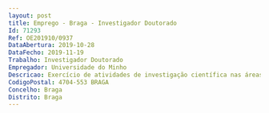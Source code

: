 ```yaml
--- 
layout: post
title: Emprego - Braga - Investigador Doutorado
Id: 71293
Ref: OE201910/0937
DataAbertura: 2019-10-28
DataFecho: 2019-11-19
Trabalho: Investigador Doutorado
Empregador: Universidade do Minho
Descricao: Exercício de atividades de investigação científica nas áreas científicas de Engenharia Mecânica e Sistemas de Engenharia no âmbito do projeto NFsCoolingSystem  Sistema avançado de microarrefecimento baseado em NanoFluidos inovadores e agitação acústica, Ref.ª NORTE 01 0145 FEDER 030171 (PTDC EME SIS 30171 2017), cofinanciado pelo cofinanciado pelo Fundo Europeu de Desenvolvimento Regional (FEDER) através do Programa Operacional Competitividade e Internacionalização (POCI) e pela Fundação para a Ciência e Tecnologia, I.P., homologada pela Tutela na componente nacional, com vista à realização de ensaios experimentais e simulações numéricas de nanofluidos em dispositivos de microfluídica no âmbito do projeto FCT “NFsCoolingSystem”. O trabalho considera também a avaliação de potenciais soluções para melhorar os processos de transmissão de calor nos dispositivos (e.g., nanoestruturação, mudança de fase, entre outros).
CodigoPostal: 4704-553 BRAGA
Concelho: Braga
Distrito: Braga
--- 
```

